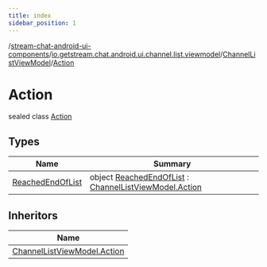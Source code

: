 ```yaml
---
title: index
sidebar_position: 1
---
```

/[stream-chat-android-ui-components](../../../index.md)/[io.getstream.chat.android.ui.channel.list.viewmodel](../../index.md)/[ChannelListViewModel](../index.md)/[Action](index.md)  
  
  
  
# Action  
sealed class [Action](index.md)  
  
## Types  
  
|  Name |  Summary | 
|---|---|
| <a name="io.getstream.chat.android.ui.channel.list.viewmodel/ChannelListViewModel.Action.ReachedEndOfList///PointingToDeclaration/"></a>[ReachedEndOfList](ReachedEndOfList/index.md)| <a name="io.getstream.chat.android.ui.channel.list.viewmodel/ChannelListViewModel.Action.ReachedEndOfList///PointingToDeclaration/"></a>object [ReachedEndOfList](ReachedEndOfList/index.md) : [ChannelListViewModel.Action](index.md)|
  
  
## Inheritors  
  
|  Name | 
|---|
| <a name="io.getstream.chat.android.ui.channel.list.viewmodel/ChannelListViewModel.Action.ReachedEndOfList///PointingToDeclaration/"></a>[ChannelListViewModel.Action](ReachedEndOfList/index.md)|

